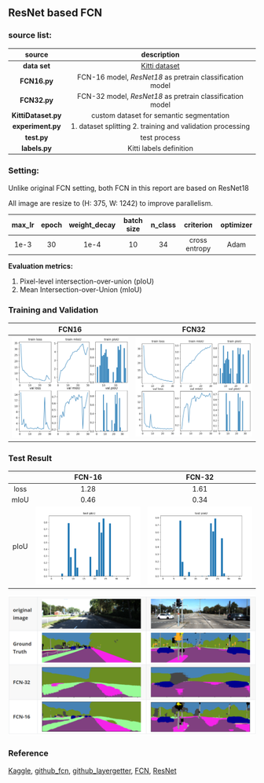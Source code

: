 ## ResNet based FCN

### source list:

|       source        |                         description                          |
| :-----------------: | :----------------------------------------------------------: |
|    **data set**     | [Kitti dataset](http://www.cvlibs.net/datasets/kitti/eval_semseg.php?benchmark=semantics2015) |
|    **FCN16.py**     |  FCN-16 model, *ResNet18* as pretrain classification model   |
|    **FCN32.py**     |  FCN-32 model, *ResNet18* as pretrain classification model   |
| **KittiDataset.py** |           custom dataset for semantic segmentation           |
|  **experiment.py**  |  1. dataset splitting 2. training and validation processing  |
|     **test.py**     |                         test process                         |
|    **labels.py**    |                   Kitti labels definition                    |



### Setting:

Unlike original FCN setting, both FCN in this report are based on ResNet18

All image are resize to (H: 375, W: 1242) to improve parallelism.

| max_lr | epoch | weight_decay | batch size | n_class |   criterion   | optimizer |
| :----: | :---: | :----------: | :--------: | :-----: | :-----------: | :-------: |
|  1e-3  |  30   |     1e-4     |     10     |   34    | cross entropy |   Adam    |

**Evaluation metrics:** 

1. Pixel-level intersection-over-union (pIoU)
2. Mean Intersection-over-Union (mIoU)



### Training and Validation

| FCN16                                            | FCN32                                            |
| ------------------------------------------------ | ------------------------------------------------ |
| ![fcn16_e30_result](result/fcn16_e30_result.png) | ![fcn32_e30_result](result/fcn32_e30_result.png) |



### Test Result

|      |                     FCN-16                     |                     FCN-32                     |
| :--: | :--------------------------------------------: | :--------------------------------------------: |
| loss |                      1.28                      |                      1.61                      |
| mIoU |                      0.46                      |                      0.34                      |
| pIoU | ![fcn16_test_pIoU](result/fcn16_test_pIoU.png) | ![fcn32_test_pIoU](result/fcn32_test_pIoU.png) |

![test_result](result/test_result.png)

### Reference

[Kaggle](https://www.kaggle.com/ligtfeather/semantic-segmentation-is-easy-with-pytorch/notebook#Training), [github_fcn](https://github.com/wkentaro/pytorch-fcn), [github_layergetter](https://github.com/pytorch/vision/blob/main/torchvision/models/_utils.py), [FCN](https://arxiv.org/abs/1605.06211), [ResNet](https://arxiv.org/abs/1512.03385#)

